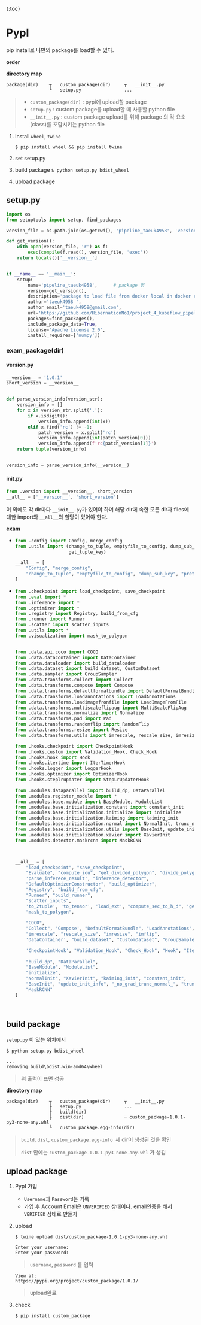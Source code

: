 {:toc}



# PypI

pip install로 나만의 package를 load할 수 있다.



**order**

**directory map**

```
package(dir)	┬	custom_package(dir)		┬	__init__.py
				└	setup.py				...
```

> - `custom_package(dir)` : pypi에 upload할 package
> - `setup.py` : custom package를 upload할 때 사용할 python file
> - `__init__.py` : custom package upload를 위해 package 의 각 요소(class)를 포함시키는 python file



1. install `wheel`, `twine`

   ```
   $ pip install wheel && pip install twine
   ```

2. set setup.py

3. build package `$ python setup.py bdist_wheel`

4. upload package 



## setup.py

```python
import os
from setuptools import setup, find_packages

version_file = os.path.join(os.getcwd(), 'pipeline_taeuk4958', 'version.py')             # version이 명시된 file

def get_version():
    with open(version_file, 'r') as f:
        exec(compile(f.read(), version_file, 'exec'))
    return locals()['__version__']


if __name__ == '__main__':
    setup(
        name='pipeline_taeuk4958',      # package 명
        version=get_version(),
        description='package to load file from docker local in docker container during container running',
        author='taeuk4958 ',
        author_email='taeuk4958@gmail.com',
        url='https://github.com/HibernationNo1/project_4_kubeflow_pipeline.git',
        packages=find_packages(),
        include_package_data=True,
        license='Apache License 2.0',
        install_requires=['numpy'])
```



### exam_package(dir)

#### version.py

```python
__version__ = '1.0.1'       
short_version = __version__


def parse_version_info(version_str):
    version_info = []
    for x in version_str.split('.'):
        if x.isdigit():
            version_info.append(int(x))
        elif x.find('rc') != -1:
            patch_version = x.split('rc')
            version_info.append(int(patch_version[0]))
            version_info.append(f'rc{patch_version[1]}')
    return tuple(version_info)


version_info = parse_version_info(__version__)

```



#### __init__.py

```python
from .version import __version__, short_version
__all__ = ['__version__', 'short_version']
```



이 외에도 각 dir마다 `__init__.py`가 있어야 하며 해당 dir에 속한 모든 dir과 files에 대한 import와 `__all__`의 할당이 있어야 한다.

**exam**

- ```python
  from .config import Config, merge_config
  from .utils import (change_to_tuple, emptyfile_to_config, dump_sub_key, pretty_text_sub_key,
                      get_tuple_key)
  
  __all__ = [
      "Config", "merge_config",
      "change_to_tuple", "emptyfile_to_config", "dump_sub_key", "pretty_text_sub_key","get_tuple_key"
  ]
  ```

- ```python
  from .checkpoint import load_checkpoint, save_checkpoint
  from .eval import *
  from .inference import *
  from .optimizer import *
  from .registry import Registry, build_from_cfg
  from .runner import Runner
  from .scatter import scatter_inputs
  from .utils import *
  from .visualization import mask_to_polygon
  
  
  from .data.api.coco import COCO
  from .data.datacontainer import DataContainer
  from .data.dataloader import build_dataloader
  from .data.dataset import build_dataset, CustomDataset
  from .data.sampler import GroupSampler
  from .data.transforms.collect import Collect
  from .data.transforms.compose import Compose
  from .data.transforms.defaultformatbundle import DefaultFormatBundle
  from .data.transforms.loadannotations import LoadAnnotations
  from .data.transforms.loadimagefronfile import LoadImageFromFile
  from .data.transforms.multiscaleflipaug import MultiScaleFlipAug
  from .data.transforms.normalize import Normalize
  from .data.transforms.pad import Pad
  from .data.transforms.randomflip import RandomFlip
  from .data.transforms.resize import Resize
  from .data.transforms.utils import imrescale, rescale_size, imresize, imflip
  
  from .hooks.checkpoint import CheckpointHook
  from .hooks.custom import Validation_Hook, Check_Hook
  from .hooks.hook import Hook
  from .hooks.itertime import IterTimerHook
  from .hooks.logger import LoggerHook
  from .hooks.optimizer import OptimizerHook
  from .hooks.steplrupdater import StepLrUpdaterHook
  
  from .modules.dataparallel import build_dp, DataParallel
  from .modules.register_module import *
  from .modules.base.module import BaseModule, ModuleList
  from .modules.base.initialization.constant import constant_init
  from .modules.base.initialization.initialize import initialize
  from .modules.base.initialization.kaiming import kaiming_init
  from .modules.base.initialization.normal import NormalInit, trunc_normal_init
  from .modules.base.initialization.utils import BaseInit, update_init_info, _no_grad_trunc_normal_
  from .modules.base.initialization.xavier import XavierInit
  from .modules.detector.maskrcnn import MaskRCNN
  
  
  
  __all__ = [
      "load_checkpoint", "save_checkpoint",
      "Evaluate", "compute_iou", "get_divided_polygon", "divide_polygon", "get_box_from_pol",
      'parse_inferece_result', "inference_detector",
      "DefaultOptimizerConstructor", "build_optimizer",
      "Registry", "build_from_cfg", 
      "Runner", "build_runner",
      "scatter_inputs",
      'to_2tuple', 'to_tensor', 'load_ext', "compute_sec_to_h_d", 'get_host_info', "auto_scale_lr",
      "mask_to_polygon",
      
      "COCO",
      "Collect", 'Compose', "DefaultFormatBundle", "LoadAnnotations", "LoadImageFromFile", "MultiScaleFlipAug", "Normalize", "Pad", "RandomFlip", "Resize",
      "imrescale", "rescale_size", "imresize", "imflip",
      'DataContainer', "build_dataset", "CustomDataset", "GroupSampler", "build_dataloader",
  
      'CheckpointHook', "Validation_Hook", "Check_Hook", "Hook", "IterTimerHook", "LoggerHook", "OptimizerHook", "StepLrUpdaterHook",
      
      "build_dp", "DataParallel",
      "BaseModule", "ModuleList",
      "initialize", 
      "NormalInit", "XavierInit", "kaiming_init", "constant_init",
      "BaseInit", "update_init_info", "_no_grad_trunc_normal_", "trunc_normal_init",
      "MaskRCNN"
  ]
  
  
  
  
  ```





## build package

`setup.py` 이 있는 위치에서

```
$ python setup.py bdist_wheel
```

```
...
removing build\bdist.win-amd64\wheel
```

> 위 출력이 뜨면 성공



**directory map**

```
package(dir)	┬	custom_package(dir)		┬	__init__.py
				├	setup.py				...
				├	build(dir)				
				├ 	dist(dir)				─ custom_package-1.0.1-py3-none-any.whl
				└	custom_package.egg-info(dir)
```

> `build`, `dist`, `custom_package.egg-info `세 dir이 생성된 것을 확인
>
> `dist` 안에는 `custom_package-1.0.1-py3-none-any.whl` 가 생김





## upload package 

1. PypI 가입
   - `Username`과 `Password`는 기록
   - 가입 후 Account Email은  `UNVERIFIED` 상태이다. email인증을 해서 ` VERIFIED` 상태로 만들자



2. upload

   ```
   $ twine upload dist/custom_package-1.0.1-py3-none-any.whl
   ```

   ```
   Enter your username: 
   Enter your password: 
   ```

   > `username`, `password` 를 입력

   ```
   View at:
   https://pypi.org/project/custom_package/1.0.1/
   ```

   > upload완료

   

3. check

   ```
   $ pip install custom_package
   ```

   